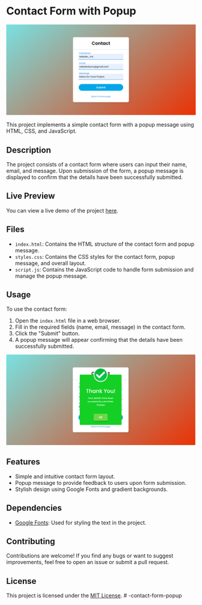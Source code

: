 # Contact Form with Popup

![Contact Form Before Popup](<images/before popup message.png>)

This project implements a simple contact form with a popup message using HTML, CSS, and JavaScript.

## Description

The project consists of a contact form where users can input their name, email, and message. Upon submission of the form, a popup message is displayed to confirm that the details have been successfully submitted.

## Live Preview

You can view a live demo of the project [here](https://webdev-ms.github.io/contact-form-popup/).

## Files

- `index.html`: Contains the HTML structure of the contact form and popup message.
- `styles.css`: Contains the CSS styles for the contact form, popup message, and overall layout.
- `script.js`: Contains the JavaScript code to handle form submission and manage the popup message.

## Usage

To use the contact form:

1. Open the `index.html` file in a web browser.
2. Fill in the required fields (name, email, message) in the contact form.
3. Click the "Submit" button.
4. A popup message will appear confirming that the details have been successfully submitted.

![Contact Form After Popup](<images/after popup message.png>)

## Features

- Simple and intuitive contact form layout.
- Popup message to provide feedback to users upon form submission.
- Stylish design using Google Fonts and gradient backgrounds.

## Dependencies

- [Google Fonts](https://fonts.google.com/): Used for styling the text in the project.

## Contributing

Contributions are welcome! If you find any bugs or want to suggest improvements, feel free to open an issue or submit a pull request.

## License

This project is licensed under the [MIT License](LICENSE).
#   - c o n t a c t - f o r m - p o p u p 
 
 